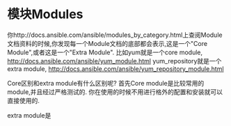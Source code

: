 # 模块Modules

你http://docs.ansible.com/ansible/modules_by_category.html上查阅Module文档资料的时候,你发现每一个Module文档的底部都会表示,这是一个"Core Module",或者这是一个"Extra Module".
比如yum就是一个core module, http://docs.ansible.com/ansible/yum_module.html
yum_repository就是一个extra module, http://docs.ansible.com/ansible/yum_repository_module.html

Core区别和extra module有什么区别呢?
首先Core module是比较常用的module,并且经过严格测试的.
你在使用的时候不用进行格外的配置和安装就可以直接使用的.

extra module是